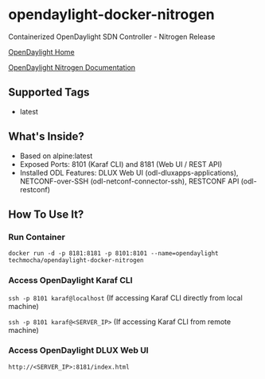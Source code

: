 # opendaylight-docker-nitrogen
Containerized OpenDaylight SDN Controller - Nitrogen Release

[OpenDaylight Home](https://www.opendaylight.org/)

[OpenDaylight Nitrogen Documentation](http://docs.opendaylight.org/en/stable-nitrogen/index.html)

## Supported Tags
- latest

## What's Inside?
- Based on alpine:latest
- Exposed Ports: 8101 (Karaf CLI) and 8181 (Web UI / REST API)
- Installed ODL Features: 
    DLUX Web UI (odl-dluxapps-applications),
    NETCONF-over-SSH (odl-netconf-connector-ssh),
    RESTCONF API (odl-restconf)
    
## How To Use It?

### Run Container
`docker run -d -p 8181:8181 -p 8101:8101 --name=opendaylight techmocha/opendaylight-docker-nitrogen`

### Access OpenDaylight Karaf CLI
`ssh -p 8101 karaf@localhost` (If accessing Karaf CLI directly from local machine)

`ssh -p 8101 karaf@<SERVER_IP>` (If accessing Karaf CLI from remote machine)

### Access OpenDaylight DLUX Web UI
`http://<SERVER_IP>:8181/index.html`
